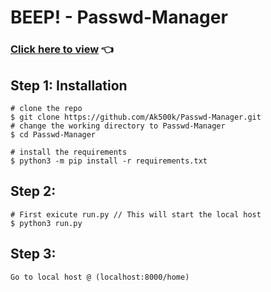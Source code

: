 # BEEP! - Passwd-Manager
### [Click here to view](https://passwdmanager.herokuapp.com/) 👈


## Step 1: Installation

```console
# clone the repo
$ git clone https://github.com/Ak500k/Passwd-Manager.git
# change the working directory to Passwd-Manager
$ cd Passwd-Manager

# install the requirements
$ python3 -m pip install -r requirements.txt
```


## Step 2: 
```
# First exicute run.py // This will start the local host
$ python3 run.py
```
## Step 3: 
```
Go to local host @ (localhost:8000/home)
```

